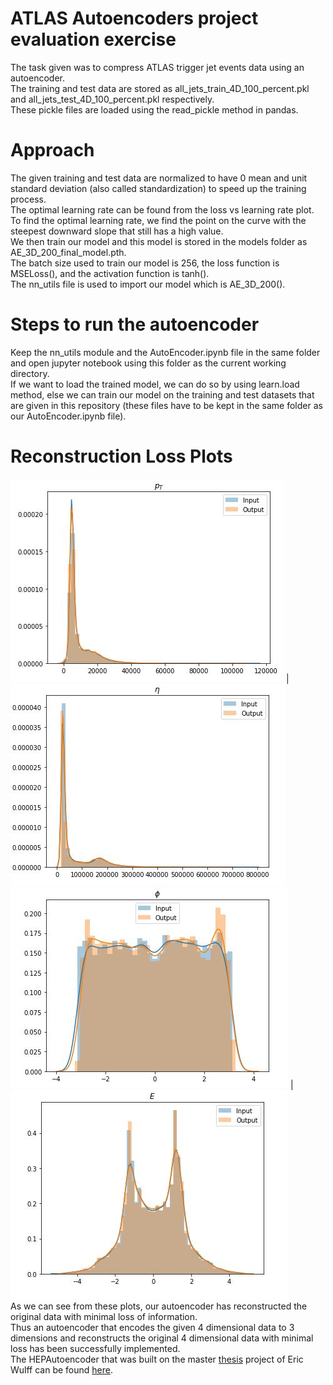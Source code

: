 # ATLAS Autoencoders project evaluation exercise
The task given was to compress ATLAS trigger jet events data using an autoencoder.</br>
The training and test data are stored as all_jets_train_4D_100_percent.pkl and all_jets_test_4D_100_percent.pkl respectively.</br>
These pickle files are loaded using the read_pickle method in pandas.</br>

# Approach
The given training and test data are normalized to have 0 mean and unit standard deviation (also called standardization) to speed up the training process.</br>
The optimal learning rate can be found from the loss vs learning rate plot. To find the optimal learning rate, we find the point on the curve with the steepest downward slope that still has a high value.</br>
We then train our model and this model is stored in the models folder as AE_3D_200_final_model.pth.</br>
The batch size used to train our model is 256, the loss function is MSELoss(), and the activation function is tanh().</br>
The nn_utils file is used to import our model which is AE_3D_200().</br>

# Steps to run the autoencoder
Keep the nn_utils module and the AutoEncoder.ipynb file in the same folder and open jupyter notebook using this folder as the current working directory.</br>
If we want to load the trained model, we can do so by using learn.load method, else we can train our model on the training and test datasets that are given in this repository (these files have to be kept in the same folder as our AutoEncoder.ipynb file).</br>

# Reconstruction Loss Plots
![](images/original_vs_reconstruced_pt.JPG) | ![](images/original_vs_reconstruced_eta.JPG)
![](images/original_vs_reconstruced_phi.JPG) | ![](images/original_vs_reconstruced_E.JPG)
</br>
As we can see from these plots, our autoencoder has reconstructed the original data with minimal loss of information.</br>
Thus an autoencoder that encodes the given 4 dimensional data to 3 dimensions and reconstructs the original 4 dimensional data with minimal loss has been successfully implemented.</br>
The HEPAutoencoder that was built on the master [thesis](https://lup.lub.lu.se/student-papers/search/publication/9004751) project of Eric Wulff can be found [here](https://github.com/Skelpdar/HEPAutoencoders).
